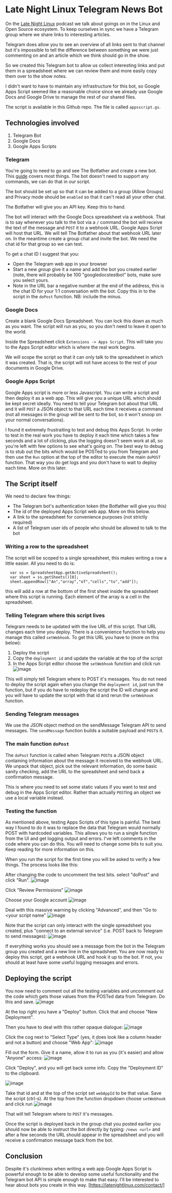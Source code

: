 # Late Night Linux Telegram News Bot

On the [Late Night Linux](https://latenightlinux.com/) podcast we talk about goings on in the Linux and Open Source ecosystem.  To keep ourselves in sync we have a Telegram group where we share links to interesting articles.

Telegram does allow you to see an overview of all links sent to that channel but it's impossible to tell the difference between something we were just commenting on and an article which we think should go in the show.

So we created this Telegram bot to allow us collect interesting links and put them in a spreadsheet where we can review them and more easily copy them over to the show notes.

I didn't want to have to maintain any infrastructure for this bot, so Google Apps Script seemed like a reasonable choice since we already use Google Docs and Google Drive to manage the rest of our shared files.

The script is available in this Github repo.  The file is called `appsscript.gs`.

## Technologies involved

1. Telegram Bot
1. Google Docs
1. Google Apps Scripts

### Telegram

You're going to need to go and see The Botfather and create a new bot.  This [guide](https://core.telegram.org/bots/tutorial) covers most things.
The bot doesn't need to support any commands, we can do that in our script.

The bot should be set up so that it can be added to a group (Allow Groups) and Privacy mode should be `enabled` so that it can't read all your other chat.

The Botfather will give you an API key.  Keep this to hand.

The bot will interact with the Google Docs spreadsheet via a webhook.  That is to say whenever you talk to the bot via a `/` command the bot will receive the text of the message and `POST` it to a webhook URL.  Google Apps Script will host that URL.  We will tell The Botfather about that webhook URL later on.  In the meantime create a group chat and invite the bot.  We need the chat id for that group so we can test.

To get a chat ID I suggest that you:

- Open the Telegram web app in your browser
- Start a new *group* give it a name and add the bot you created earlier (note, there will probably be 100 "googledocstestbot" bots, make sure you select yours.
- Note in the URL bar a negative number at the end of the address, this is the chat ID for your 1:1 conversation with the bot.  Copy this in to the script in the `doPost` function.  NB: include the minus.

### Google Docs

Create a blank Google Docs Spreadsheet.  You can lock this down as much as you want.  The script will run as you, so you don't need to leave it open to the world. 

Inside the Spreadsheet click `Extensions -> Apps Script`.  This will take you to the Apps Script editor which is where the real work begins.

We will scope the script so that it can only talk to the spreadsheet in which it was created.  That is, the script will not have access to the rest of your documents in Google Drive.

### Google Apps Script

Google Apps script is more or less Javascript.  You can write a script and then deploy it as a web app.  This will give you a unique URL which should be kept secret ideally.  You need to tell your Telegram bot about that URL and it will `POST` a JSON object to that URL each time it receives a command (not all messages in the group will be sent to the bot, so it won't snoop on your normal conversations).

I found it extremely frustraiting to test and debug this Apps Script.  In order to test in the real work you have to deploy it each time which takes a few seconds and a lot of clicking, plus the logging doesn't seem work at all, so you're left with few options to see what's going on.  The best way to debug is to stub out the bits which would be POSTed to you from Telegram and then use the `Run` option at the top of the editor to execute the main `doPOST` function.  That way you do get logs and you don't have to wait to deploy each time.  More on this later.

## The Script itself

We need to declare few things:

- The Telegram bot's authentication token (the Botfather will give you this)
- The id of the deployed Apps Script web app.  More on this below.
- A link to the spreadsheet for convenience purposes (not strictly required)
- A list of Telegram user ids of people who should be allowed to talk to the bot

### Writing a row to the spreadsheet

The script will be scoped to a single spreadsheet, this makes writing a row a little easier.  All you need to do is:

```
  var ss = SpreadsheetApp.getActiveSpreadsheet();
  var sheet = ss.getSheets()[0];
  sheet.appendRow(["An","array","of","cells","to","add"]);
```

this will add a row at the bottom of the first sheet inside the spreadsheet where this script is running.  Each element of the array is a cell in the spreadsheet.

### Telling Telegram where this script lives

Telegram needs to be updated with the live URL of this script.  That URL changes each time you deploy.  There is a convenience function to help you manage this called `setWebhook`.
To get this URL you have to (more on this below):

1. Deploy the script
1. Copy the `deployment id` and update the variable at the top of the script
1. In the Apps Script editor choose the `setWebhook` function and click run
![image](https://user-images.githubusercontent.com/6552931/233774333-d1fe6da3-baeb-497e-976c-40ea05b8273b.png)

This will simply tell Telegram where to POST it's messages.  You do not need to deploy the script again when you change the `deployment id`, just run the function, but if you do have to redeploy the script the ID will change and you will have to update the script with that id and rerun the `setWebhook` function.

### Sending Telegram messages

We use the JSON object method on the sendMessage Telegram API to send messages.  The `sendMessage` function builds a suitable payload and `POST`s it.

### The main function `doPost`

The `doPost` function is called when Telegram `POST`s a JSON object containing information about the message it received to the webhook URL.  We unpack that object, pick out the relevant information, do some basic sanity checking, add the URL to the spreadsheet and send back a confirmation message.

This is where you need to set some static values if you want to test and debug in the Apps Script editor.  Rather than actually `POST`ing an object we use a local variable instead.

### Testing the function

As mentioned above, testing Apps Scripts of this type is painful.  The best way I found to do it was to replace the data that Telegram would normally POST with hardcoded variables.  This allows you to run a single function from the UI and get logging output and errors.  I've left comments in the code where you can do this.  You will need to change some bits to suit you.  Keep reading for more information on this.

When you run the script for the first time you will be asked to verify a few things.  The process looks like this:

After changing the code to uncomment the test bits. select "doPost" and click "Run".
![image](https://user-images.githubusercontent.com/6552931/233778810-a4ead9df-91ce-413c-957b-a53bfd858f6b.png)

Click "Review Permissions"
![image](https://user-images.githubusercontent.com/6552931/233778833-fe3b7f96-08d6-4b91-a756-05ee2d91b784.png)

Choose your Google account
![image](https://user-images.githubusercontent.com/6552931/233778841-749797f3-56ff-4a38-a75e-6e8ed4092c07.png)

Deal with this massive warning by clicking "Advanced", and then "Go to <your script name"
![image](https://user-images.githubusercontent.com/6552931/233778904-e2f55e12-433c-422d-a265-ad09f9764fe5.png)

Note that the script can only interact with the single spreadsheet you created, plus "connect to an external service" (i.e. POST back to Telegram to send messages):
![image](https://user-images.githubusercontent.com/6552931/233778933-11eb6056-77ae-47ab-8ea8-6fd580e62773.png)

If everything works you should see a message from the bot in the Telegram group you created and a new line in the spreadsheet.  You are now ready to deploy this script, get a webhook URL and hook it up to the bot.  If not, you should at least have some useful logging messages and errors.

## Deploying the script

You now need to comment out all the testing variables and uncomment out the code which gets those values from the POSTed data from Telegram.  Do this and save.
![image](https://user-images.githubusercontent.com/6552931/233779992-a264a8dc-30d0-491e-bcb2-97cfd6a4037c.png)

At the top right you have a "Deploy" button.  Click that and choose "New Deployment".

Then you have to deal with this rather opaque dialogue:
![image](https://user-images.githubusercontent.com/6552931/233779648-5c5e3844-5d54-4e7d-bd65-f57bb6063313.png)

Click the cog next to "Select Type" (yes, it does look like a column header and not a button) and choose "Web App":
![image](https://user-images.githubusercontent.com/6552931/233779681-aaf630ff-1351-4f27-89e0-b92fa159cd56.png)

Fill out the form.  Give it a name, allow it to run as you (it's easier) and allow "Anyone" access:
![image](https://user-images.githubusercontent.com/6552931/233779702-7f28a149-d02a-485c-ab38-0f86e1ce5fcc.png)

Click "Deploy", and you will get back some info.  Copy the "Deployment ID" to the clipboard.

![image](https://user-images.githubusercontent.com/6552931/233779787-e7acb878-e18e-4960-9168-52ddbec4ebda.png)

Take that id and at the top of the script set `webAppId` to be that value.
Save the script (ctrl-s).
At the top from the function dropdown choose `setWebhook` and click run
![image](https://user-images.githubusercontent.com/6552931/233779875-650bf0fd-38a6-4d95-9cde-f6666742a64d.png)

That will tell Telegram where to `POST` it's messages.

Once the script is deployed back in the group chat you posted earlier you should now be able to instruct the bot directly by typing:
`/news <url>`
and after a few seconds the URL should appear in the spreadsheet and you will receive a confirmation message back from the bot.

## Conclusion

Despite it's clunkiness when writing a web app Google Apps Script is powerful enough to be able to develop some useful functionality and the Telegram bot API is simple enough to make that easy.  I'll be interested to hear about bots you create in this way.  [https://latenightlinux.com/contact/]
